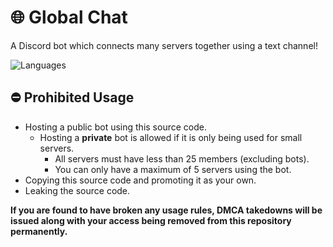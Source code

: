 # 🌐 Global Chat
A Discord bot which connects many servers together using a text channel!

![Languages](https://skillicons.dev/icons?i=nodejs,ts,express,mongodb,sentry,github)

## ⛔ Prohibited Usage
- Hosting a public bot using this source code.
  - Hosting a **private** bot is allowed if it is only being used for small servers.
    - All servers must have less than 25 members (excluding bots).
    - You can only have a maximum of 5 servers using the bot.
- Copying this source code and promoting it as your own.
- Leaking the source code.

**If you are found to have broken any usage rules, DMCA takedowns will be issued along with your access being removed from this repository permanently.**
